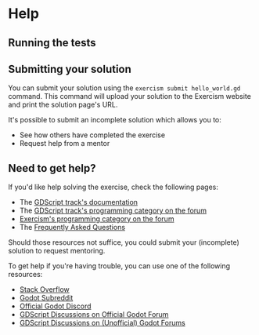 # Help

## Running the tests

<!-- TODO: write document

  This document should contain instructions on how to run the exercise's tests.

  The instructions should be short and to the point.

  The docs/TESTS.md file can contain a more verbose description on how to run tests.

  When a student downloads an exercise via the CLI, this file's contents are
  included into the HELP.md file.

  See https://exercism.org/docs/building/tracks/shared-files for more information.
-->

## Submitting your solution

You can submit your solution using the `exercism submit hello_world.gd` command.
This command will upload your solution to the Exercism website and print the solution page's URL.

It's possible to submit an incomplete solution which allows you to:

- See how others have completed the exercise
- Request help from a mentor

## Need to get help?

If you'd like help solving the exercise, check the following pages:

- The [GDScript track's documentation](https://exercism.org/docs/tracks/gdscript)
- The [GDScript track's programming category on the forum](https://forum.exercism.org/c/programming/gdscript)
- [Exercism's programming category on the forum](https://forum.exercism.org/c/programming/5)
- The [Frequently Asked Questions](https://exercism.org/docs/using/faqs)

Should those resources not suffice, you could submit your (incomplete) solution to request mentoring.

To get help if you're having trouble, you can use one of the following resources:

* [Stack Overflow][stack-overflow]
* [Godot Subreddit][subreddit]
* [Official Godot Discord][discord]
* [GDScript Discussions on Official Godot Forum][official-forum]
* [GDScript Discussions on (Unofficial) Godot Forums][unofficial-forums]

[stack-overflow]: https://stackoverflow.com/questions/tagged/gdscript
[subreddit]: https://www.reddit.com/r/godot/
[discord]: https://discord.com/invite/4JBkykG
[official-forum]: https://forum.godotengine.org/tag/gdscript
[unofficial-forums]: https://godotforums.org/t/gdscript